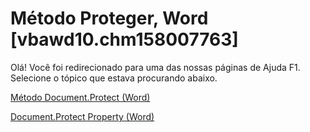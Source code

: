 
# Método Proteger, Word [vbawd10.chm158007763]

Olá! Você foi redirecionado para uma das nossas páginas de Ajuda F1. Selecione o tópico que estava procurando abaixo.

[Método Document.Protect (Word)](http://msdn.microsoft.com/library/727bafe9-48ea-6b2f-2262-778f66487cbd%28Office.15%29.aspx)

[Document.Protect Property (Word)](http://msdn.microsoft.com/library/8269051e-7952-7dc0-c7d8-cbf5ff711e38%28Office.15%29.aspx)

